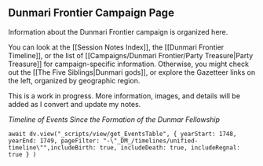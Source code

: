 ## Dunmari Frontier Campaign Page

Information about the Dunmari Frontier campaign is organized here.

You can look at the [[Session Notes Index]], the [[Dunmari Frontier Timeline]], or the list of [[Campaigns/Dunmari Frontier/Party Treasure|Party Treasure]] for campaign-specific information. Otherwise, you might check out the [[The Five Siblings|Dunmari gods]], or explore the Gazetteer links on the left, organized by geographic region. 

This is a work in progress. More information, images, and details will be added as I convert and update my notes. 

*Timeline of Events Since the Formation of the Dunmar Fellowship*

```dataviewjs
await dv.view("_scripts/view/get_EventsTable", { yearStart: 1748, yearEnd: 1749, pageFilter: "-\"_DM_/timelines/unified-timeline\"",includeBirth: true, includeDeath: true, includeRegnal: true } )
```
